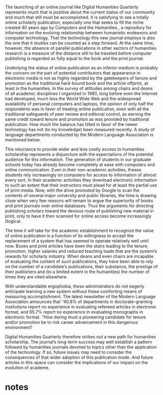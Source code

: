 
The launching of an online journal like Digital Humanities Quarterly represents much that is positive about the current status of our community and much that still must be accomplished. It is satisfying to see a totally online scholarly publication, especially one that seeks to fill the niche created 40 years ago by Computers and the Humanities , a repository for information on the evolving relationship between humanistic endeavors and computer technology. That the technology this new journal employs is also the one that it studies can be counted as a step forward. At the same time, however, the absence of parallel publications in other sectors of humanities research is a measure of the distance still to be traveled before computer publishing is regarded as fully equal to the book and the print journal. 

Underlying the status of online publication as an inferior medium is probably the concern on the part of potential contributors that appearance in electronic media is not as highly regarded by the gatekeepers of tenure and promotion as the traditional hard-bound book and the article offprint, at least in the humanities. In the survey of attitudes among chairs and deans of all academic disciplines I organized in 1980, long before even the Internet had developed, much less the World Wide Web and the widespread availability of personal computers and laptops, the opinion of only half the respondents was in favor of treating online publication, even with all the traditional safeguards of peer review and editorial control, as earning the same credit toward tenure and promotion as was provided by traditional publication. How much the balance has tilted in favor of the newer technology has not (to my knowledge) been measured recently. A study of language departments conducted by the Modern Language Association is mentioned below. 

This reluctance to provide wider and less costly access to humanities scholarship represents a disjuncture with the expectations of the potential audience for this information. The generation of students in our graduate schools today has already become completely at ease with computers and online communication. Even in their non-academic activities, theses students rely increasingly on computers for access to information of almost every sort. In their academic activities they download electronic information to such an extent that their instructors must plead for at least the partial use of print media. Now, with the drive promoted by Google to scan the contents of several major university and public libraries, the time is drawing close when very few reasons will remain to argue the superiority of books and print journals over online databases. Thus the arguments for directing publishing scholars toward the devious route of publishing new material in print, only to have it then scanned for online access become increasingly illogical. 

The time it will take for the academic establishment to recognize the value of online publication is a function of its willingness to accept the replacement of a system that has seemed to operate relatively well until now. Books and print articles have been the stairs leading to the tenure, promotion, higher salaries and reduced teaching loads that are the system’s rewards for scholarly industry. When deans and even chairs are incapable of evaluating the content of such publications, they have been able to rely on the number of a candidate’s publications, their substance, the prestige of their publishers and (to a limited extent in the humanities) the number of times they are cited elsewhere. 

With understandable ergophobia, these administrators do not eagerly anticipate learning a new system without these comforting means of measuring accomplishment. The latest newsletter of the Modern Language Association announces that "40.8% of departments in doctorate-granting institutions report no experience in evaluating refereed articles in electronic format, and 65.7% report no experience in evaluating monographs in electronic format. "How daring must a pioneering candidate for tenure and/or promotion be to risk career advancement in this dangerous environment? 

Digital Humanities Quarterly therefore strikes out a new path for humanities scholarship. The journal’s long-term success may well establish a pattern followed by humanities journals devoted to topics other than the application of the technology. If so, future issues may need to consider the consequences of that wider adoption of this publication mode. And future articles in this space can consider the implications of our impact on the evolution of academe. 


# notes
